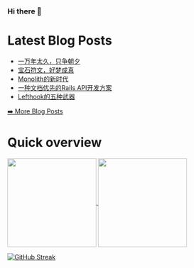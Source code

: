 ### Hi there 👋

<!--
**xfyuan/xfyuan** is a ✨ _special_ ✨ repository because its `README.md` (this file) appears on your GitHub profile.

Here are some ideas to get you started:

- 🔭 I’m currently working on ...
- 🌱 I’m currently learning ...
- 👯 I’m looking to collaborate on ...
- 🤔 I’m looking for help with ...
- 💬 Ask me about ...
- 📫 How to reach me: ...
- 😄 Pronouns: ...
- ⚡ Fun fact: ...
-->

# Latest Blog Posts
<!-- BLOG-POST-LIST:START -->
- [一万年太久，只争朝夕](http://xfyuan.github.io/2025/04/railing-against-time-tools-and-techniques-that-got-us-5x-faster-result/)
- [宝石符文，好梦成真](http://xfyuan.github.io/2025/03/gemfile-of-dreams-libraries-we-use-to-build-rails-apps/)
- [Monolith的新时代](http://xfyuan.github.io/2025/03/inertiajs-in-rails-a-new-era-of-effortless-integration/)
- [一种文档优先的Rails API开发方案](http://xfyuan.github.io/2024/06/let-there-be-docs-a-documentation-first-approach-to-rails-api-development/)
- [Lefthook的五种武器](http://xfyuan.github.io/2024/06/five-cool-and-surprising-ways-to-configure-lefthook-for-automation-joy/)
<!-- BLOG-POST-LIST:END -->
<p><a href="https://xfyuan.github.io/">➡️ More Blog Posts</a></p>

# Quick overview

<a href="https://github.com/anuraghazra/github-readme-stats">
  <img height=200 align="center" src="https://github-readme-stats.vercel.app/api?username=xfyuan&show_icons=true&theme=tokyonight" />
</a>
<a href="https://github.com/anuraghazra/convoychat">
  <img height=200 align="center" src="https://github-readme-stats.vercel.app/api/top-langs?username=xfyuan&layout=compact&theme=tokyonight&langs_count=8&card_width=320" />
</a>

[![GitHub Streak](https://streak-stats.demolab.com?user=xfyuan&theme=tokyonight-duo&card_width=820)](https://git.io/streak-stats)
